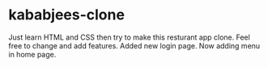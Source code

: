 # kababjees-clone
Just learn HTML and CSS then try to make this resturant app clone.
Feel free to change and add features.
Added new login page. Now adding menu in home page.
